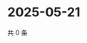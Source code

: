 # 2025-05-21

共 0 条

<!-- BEGIN ZHIHUQUESTIONS -->
<!-- 最后更新时间 Wed May 21 2025 19:09:54 GMT+0800 (China Standard Time) -->

<!-- END ZHIHUQUESTIONS -->
